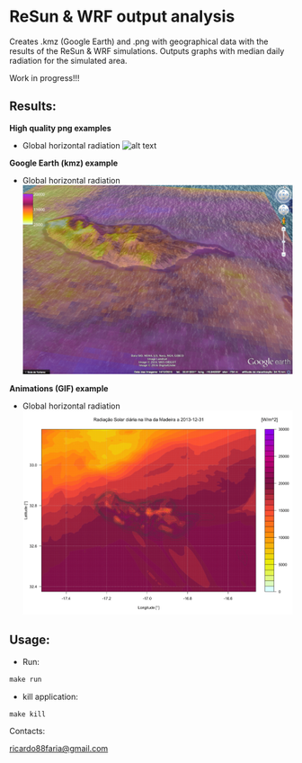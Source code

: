 # ReSun & WRF output analysis
Creates .kmz (Google Earth) and .png with geographical data with the results of the ReSun & WRF simulations. Outputs graphs with median daily radiation for the simulated area.

Work in progress!!!

## Results:

**High quality png examples**

* Global horizontal radiation
![alt text](obs/Rad_2014-01-04.png)


**Google Earth (kmz) example**

* Global horizontal radiation
![alt text](obs/kmz.tiff)


**Animations (GIF) example**

* Global horizontal radiation
![alt text](obs/Rad_2014-01-04.gif)

## Usage:

* Run:
```r
make run
```

* kill application:
```r
make kill
```

Contacts:

<ricardo88faria@gmail.com>
